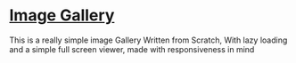 # [Image Gallery](https://ayushmanbilasthakur.github.io/SimpleImgGallery/index.html)

This is a really simple image Gallery Written from Scratch, With lazy loading and a simple full screen viewer, made with responsiveness in mind
